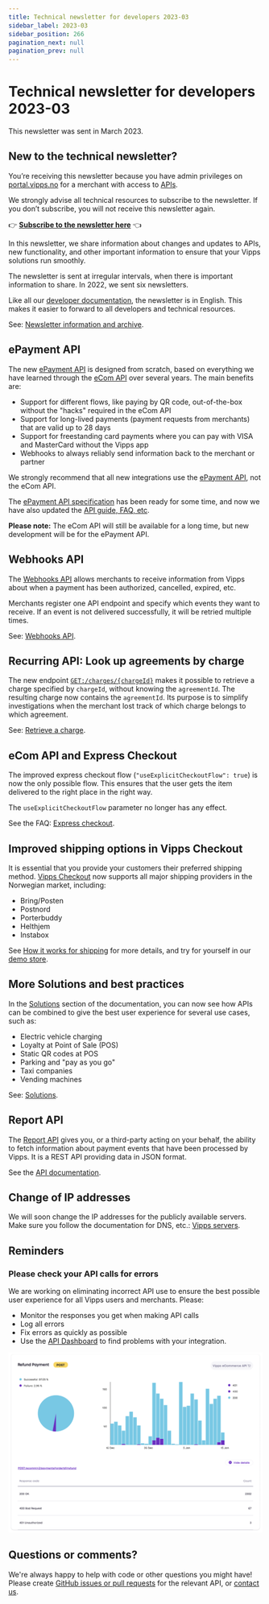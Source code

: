 ```yaml
---
title: Technical newsletter for developers 2023-03
sidebar_label: 2023-03
sidebar_position: 266
pagination_next: null
pagination_prev: null
---
```


# Technical newsletter for developers 2023-03

This newsletter was sent in March 2023.

## New to the technical newsletter?

You’re receiving this newsletter because you have admin privileges on
[portal.vipps.no](https://portal.vipps.no)
for a merchant with access to
[APIs](https://developer.vippsmobilepay.com/docs/APIs).

We strongly advise all technical resources to subscribe to the newsletter. If you
don’t subscribe, you will not receive this newsletter again.

👉 **[Subscribe to the newsletter here](https://cloud.melding.vipps.no/utv)** 👈

In this newsletter, we share information about changes and updates to APIs,
new functionality, and other important information to ensure that your Vipps solutions run
smoothly.

The newsletter is sent at irregular intervals, when there is important
information to share. In 2022, we sent six newsletters.

Like all our
[developer documentation](https://developer.vippsmobilepay.com/),
the newsletter is in English. This makes
it easier to forward to all developers and technical resources.

See:
[Newsletter information and archive](https://developer.vippsmobilepay.com/docs/newsletters).

## ePayment API

The new [ePayment API](https://developer.vippsmobilepay.com/docs/APIs/epayment-api)
is designed from scratch, based on everything we have
learned through the [eCom API](https://developer.vippsmobilepay.com/docs/APIs/ecom-api)
over several years. The main benefits are:

* Support for different flows, like paying by QR code, out-of-the-box without the "hacks" required in the eCom API
* Support for long-lived payments (payment requests from merchants) that are valid up to 28 days
* Support for freestanding card payments where you can pay with VISA and MasterCard without the Vipps app
* Webhooks to always reliably send information back to the merchant or partner

We strongly recommend that all new integrations use the
[ePayment API](https://developer.vippsmobilepay.com/docs/APIs/epayment-api), not the
eCom API.

The
[ePayment API specification](https://developer.vippsmobilepay.com/api/epayment)
has been ready for some time, and now we have also updated the
[API guide, FAQ, etc](https://developer.vippsmobilepay.com/docs/APIs/epayment-api).

**Please note:** The eCom API will still be available for a long time, but new
development will be for the ePayment API.

## Webhooks API

The [Webhooks API](https://developer.vippsmobilepay.com/docs/APIs/webhooks-api)
allows merchants to receive information from Vipps about when a payment has
been authorized, cancelled, expired, etc.

Merchants register one API endpoint and specify which events they want to receive.
If an event is not delivered successfully, it will be retried multiple times.

See: [Webhooks API](https://developer.vippsmobilepay.com/docs/APIs/webhooks-api).

## Recurring API: Look up agreements by charge

The new endpoint
[`GET:/charges/{chargeId}`](https://developer.vippsmobilepay.com/api/recurring)
makes it possible to retrieve a charge specified by `chargeId`,
without knowing the `agreementId`. The resulting charge now contains the `agreementId`.
Its purpose is to simplify investigations when the merchant lost track of which
charge belongs to which agreement.

See:
[Retrieve a charge](https://developer.vippsmobilepay.com/docs/APIs/recurring-api/vipps-recurring-api#retrieve-a-charge).

## eCom API and Express Checkout

The improved express checkout flow (`"useExplicitCheckoutFlow": true`) is now
the only possible flow. This ensures that the user gets the item delivered to
the right place in the right way.

The `useExplicitCheckoutFlow` parameter no longer has any effect.

See the FAQ:
[Express checkout](https://developer.vippsmobilepay.com/docs/APIs/ecom-api/vipps-ecom-api-faq#express-checkout).

## Improved shipping options in Vipps Checkout

It is essential that you provide your customers their preferred shipping method.
[Vipps Checkout](https://developer.vippsmobilepay.com/docs/APIs/checkout-api)
now supports all major shipping providers in the Norwegian market, including:

* Bring/Posten
* Postnord
* Porterbuddy
* Helthjem
* Instabox

See
[How it works for shipping](https://developer.vippsmobilepay.com/docs/APIs/checkout-api/vipps-checkout-how-it-works-shipping)
for more details, and try for yourself in our
[demo store](https://demo.vipps.no/vipps-checkout-1/full).

## More Solutions and best practices

In the [Solutions](https://developer.vippsmobilepay.com/docs/solutions) section of the documentation,
you can now see how APIs can be combined to give the best user experience for several use cases, such as:

* Electric vehicle charging
* Loyalty at Point of Sale (POS)
* Static QR codes at POS
* Parking and "pay as you go"
* Taxi companies
* Vending machines

See: [Solutions](https://developer.vippsmobilepay.com/docs/solutions).

## Report API

The [Report API](https://developer.vippsmobilepay.com/docs/APIs/report-api)
gives you, or a third-party acting on your behalf, the ability to
fetch information about payment events that have been processed by Vipps.
It is a REST API providing data in JSON format.

See the
[API documentation](https://developer.vippsmobilepay.com/docs/APIs/report-api).

## Change of IP addresses

We will soon change the IP addresses for the publicly available servers.
Make sure you follow the documentation for DNS, etc.:
[Vipps servers](https://developer.vippsmobilepay.com/docs/developer-resources/servers/).

## Reminders

### Please check your API calls for errors

We are working on eliminating incorrect API use to ensure the best possible user
experience for all Vipps users and merchants. Please:

* Monitor the responses you get when making API calls
* Log all errors
* Fix errors as quickly as possible
* Use the
  [API Dashboard](https://developer.vippsmobilepay.com/docs/developer-resources/api-dashboard/)
  to find problems with your integration.

![API Dashboard example](images/2021-02-api-dashboard-example.png)

## Questions or comments?

We're always happy to help with code or other questions you might have!
Please create [GitHub issues or pull requests](https://developer.vippsmobilepay.com/docs/github)
for the relevant API,
or [contact us](https://developer.vippsmobilepay.com/docs/contact).
